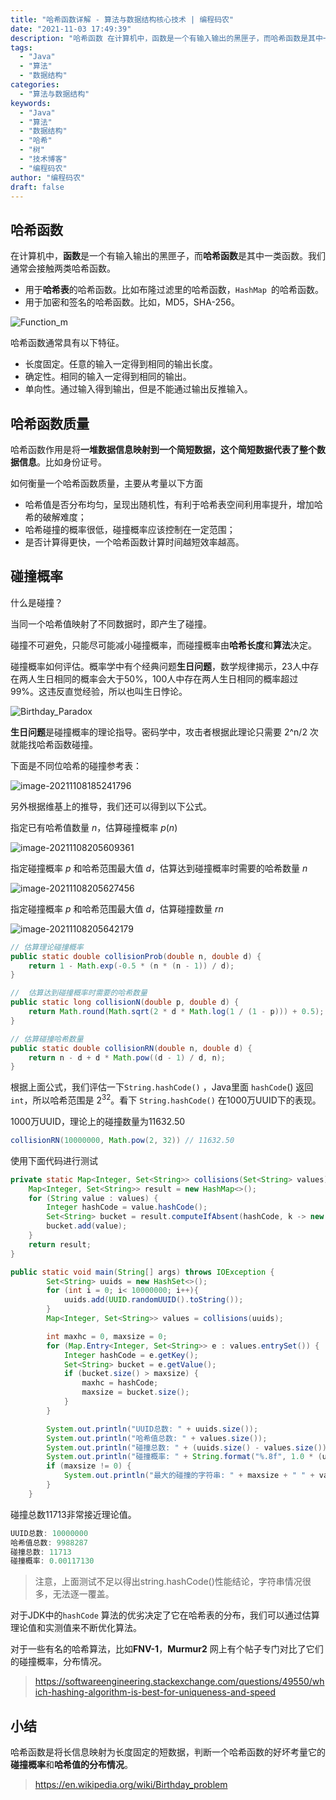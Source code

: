 ```yaml
---
title: "哈希函数详解 - 算法与数据结构核心技术 | 编程码农"
date: "2021-11-03 17:49:39"
description: "哈希函数 在计算机中，函数是一个有输入输出的黑匣子，而哈希函数是其中一类函数。我们通常会接触两类哈希函数。 - 用于哈希表的哈希函数。比如布隆过滤里的哈希函数，HashMap 的哈希函数。 - 用于加密和签名的哈希函数。比如，MD5，SHA-256。 !Function_m 哈希函数通常具有以下特征..."
tags:
  - "Java"
  - "算法"
  - "数据结构"
categories:
  - "算法与数据结构"
keywords:
  - "Java"
  - "算法"
  - "数据结构"
  - "哈希"
  - "树"
  - "技术博客"
  - "编程码农"
author: "编程码农"
draft: false
---
```


## 哈希函数

在计算机中，**函数**是一个有输入输出的黑匣子，而**哈希函数**是其中一类函数。我们通常会接触两类哈希函数。

- 用于**哈希表**的哈希函数。比如布隆过滤里的哈希函数，`HashMap `的哈希函数。
- 用于加密和签名的哈希函数。比如，MD5，SHA-256。



![Function_m](https://blogs-on.oss-cn-beijing.aliyuncs.com/imgs/Function_m.png)

哈希函数通常具有以下特征。

- 长度固定。任意的输入一定得到相同的输出长度。
- 确定性。相同的输入一定得到相同的输出。
- 单向性。通过输入得到输出，但是不能通过输出反推输入。



## 哈希函数质量

哈希函数作用是将**一堆数据信息映射到一个简短数据，这个简短数据代表了整个数据信息**。比如身份证号。

如何衡量一个哈希函数质量，主要从考量以下方面

- 哈希值是否分布均匀，呈现出随机性，有利于哈希表空间利用率提升，增加哈希的破解难度；
- 哈希碰撞的概率很低，碰撞概率应该控制在一定范围；
- 是否计算得更快，一个哈希函数计算时间越短效率越高。



## 碰撞概率

什么是碰撞？

当同一个哈希值映射了不同数据时，即产生了碰撞。

碰撞不可避免，只能尽可能减小碰撞概率，而碰撞概率由**哈希长度**和**算法**决定。

碰撞概率如何评估。概率学中有个经典问题**生日问题**，数学规律揭示，23人中存在两人生日相同的概率会大于50%，100人中存在两人生日相同的概率超过99%。这违反直觉经验，所以也叫生日悖论。

![Birthday_Paradox](https://blogs-on.oss-cn-beijing.aliyuncs.com/imgs/Birthday_Paradox.png)

**生日问题**是碰撞概率的理论指导。密码学中，攻击者根据此理论只需要 2^n/2 次就能找哈希函数碰撞。

下面是不同位哈希的碰撞参考表：

![image-20211108185241796](https://blogs-on.oss-cn-beijing.aliyuncs.com/imgs/image-20211108185241796.png)

另外根据维基上的推导，我们还可以得到以下公式。

指定已有哈希值数量 $n$，估算碰撞概率 $p (n)$

![image-20211108205609361](https://blogs-on.oss-cn-beijing.aliyuncs.com/imgs/image-20211108205609361.png)



指定碰撞概率 $p$ 和哈希范围最大值 $d$，估算达到碰撞概率时需要的哈希数量 $n$

![image-20211108205627456](https://blogs-on.oss-cn-beijing.aliyuncs.com/imgs/image-20211108205627456.png)

指定碰撞概率 $p$ 和哈希范围最大值 $d$，估算碰撞数量 $rn$

![image-20211108205642179](https://blogs-on.oss-cn-beijing.aliyuncs.com/imgs/image-20211108205642179.png)



```java
// 估算理论碰撞概率
public static double collisionProb(double n, double d) {
	return 1 - Math.exp(-0.5 * (n * (n - 1)) / d);
}
```



```java
//  估算达到碰撞概率时需要的哈希数量
public static long collisionN(double p, double d) {
	return Math.round(Math.sqrt(2 * d * Math.log(1 / (1 - p))) + 0.5);
}
```



```java
// 估算碰撞哈希数量
public static double collisionRN(double n, double d) {
 	return n - d + d * Math.pow((d - 1) / d, n);
}
```



根据上面公式，我们评估一下`String.hashCode()` ，Java里面 `hashCode`() 返回 `int`，所以哈希范围是 $2^{32}$。看下 `String.hashCode()` 在1000万UUID下的表现。

1000万UUID，理论上的碰撞数量为11632.50

```java
collisionRN(10000000, Math.pow(2, 32)) // 11632.50
```



使用下面代码进行测试

```java
private static Map<Integer, Set<String>> collisions(Set<String> values) {
	Map<Integer, Set<String>> result = new HashMap<>();
	for (String value : values) {
		Integer hashCode = value.hashCode();
		Set<String> bucket = result.computeIfAbsent(hashCode, k -> new TreeSet<>());
		bucket.add(value);
	}
	return result;
}

public static void main(String[] args) throws IOException {
        Set<String> uuids = new HashSet<>();
        for (int i = 0; i< 10000000; i++){
            uuids.add(UUID.randomUUID().toString());
        }
        Map<Integer, Set<String>> values = collisions(uuids);

        int maxhc = 0, maxsize = 0;
        for (Map.Entry<Integer, Set<String>> e : values.entrySet()) {
            Integer hashCode = e.getKey();
            Set<String> bucket = e.getValue();
            if (bucket.size() > maxsize) {
                maxhc = hashCode;
                maxsize = bucket.size();
            }
        }

        System.out.println("UUID总数: " + uuids.size());
        System.out.println("哈希值总数: " + values.size());
        System.out.println("碰撞总数: " + (uuids.size() - values.size()));
        System.out.println("碰撞概率: " + String.format("%.8f", 1.0 * (uuids.size() - values.size()) / uuids.size()));
        if (maxsize != 0) {
            System.out.println("最大的碰撞的字符串: " + maxsize + " " + values.get(maxhc));
        }
    }
```

碰撞总数11713非常接近理论值。

```java
UUID总数: 10000000
哈希值总数: 9988287
碰撞总数: 11713
碰撞概率: 0.00117130
```

> 注意，上面测试不足以得出string.hashCode()性能结论，字符串情况很多，无法逐一覆盖。

对于JDK中的`hashCode` 算法的优劣决定了它在哈希表的分布，我们可以通过估算理论值和实测值来不断优化算法。

对于一些有名的哈希算法，比如**FNV-1**，**Murmur2** 网上有个帖子专门对比了它们的碰撞概率，分布情况。

> https://softwareengineering.stackexchange.com/questions/49550/which-hashing-algorithm-is-best-for-uniqueness-and-speed

## 小结

哈希函数是将长信息映射为长度固定的短数据，判断一个哈希函数的好坏考量它的**碰撞概率**和**哈希值的分布情况**。



> https://en.wikipedia.org/wiki/Birthday_problem

